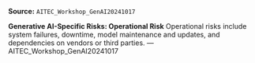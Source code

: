 **Source:** `AITEC_Workshop_GenAI20241017`

**Generative AI-Specific Risks: Operational Risk**
Operational risks include system failures, downtime, model maintenance and updates, and dependencies on vendors or third parties. — AITEC_Workshop_GenAI20241017
